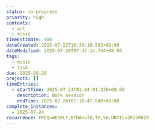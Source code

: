 ```yaml
---
status: in-progress
priority: high
contexts:
  - art
  - music
timeEstimate: 400
dateCreated: 2025-07-22T10:39:10.583+08:00
dateModified: 2025-07-28T07:47:14.734+08:00
tags:
  - music
  - task
due: 2025-08-20
projects: []
timeEntries:
  - startTime: 2025-07-24T01:04:01.236+08:00
    description: Work session
    endTime: 2025-07-24T01:10:47.849+08:00
complete_instances:
  - 2025-07-24
recurrence: FREQ=WEEKLY;BYDAY=TU,TH,SA;UNTIL=20250820
---
```


